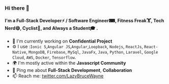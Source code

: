 ### Hi there 👋


#### I'm a Full-Stack Developer⚡ / Software Engineer⌨, Fitness Freak🏋, Tech Nerd😄, Cyclist🚴, and Always a Student🎓 .

- 🔭 I'm currently working on **Confidential Project**
- ⚙️ I use :`Ionic 5`,`Angular JS`,`Angular`,`Loopback`, `Nodejs`, `ReactJs`, `React-Native`, `MongoDB`, `Firebase`, `MySql`, `JavaFx`, `Java`, `Python`, `Laravel`, `Google Cloud`, `AWS`, `Docker`, `Tensorflow`.
- 🌍 I'm mostly active within the **Javascript Community**
- 💬 Ping me about **Full-Stack Development**, **Collaboration**
- 📫 Reach me: [twitter.com/LazyBruceWayne](https://twitter.com/LazyBruceWayne)
